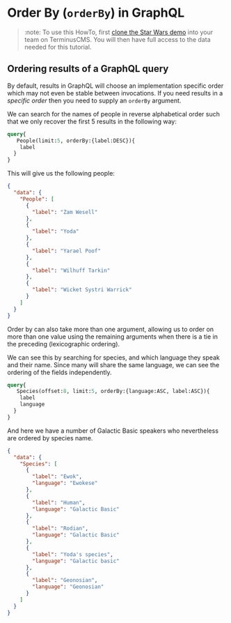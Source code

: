 # Order By (`orderBy`) in GraphQL

> :note:
> To use this HowTo, first [clone the Star Wars
> demo](../../use-distributed-features/clone-a-demo.md) into your team on
> TerminusCMS. You will then have full access to the data needed for
> this tutorial.

## Ordering results of a GraphQL query

By default, results in GraphQL will choose an implementation specific
order which may not even be stable between invocations. If you need
results in a *specific order* then you need to supply an `orderBy`
argument.

We can search for the names of people in reverse alphabetical order
such that we only recover the first 5 results in the following way:

```graphql
query{
   People(limit:5, orderBy:{label:DESC}){
    label
  }
}
```

This will give us the following people:

```json
{
  "data": {
    "People": [
      {
        "label": "Zam Wesell"
      },
      {
        "label": "Yoda"
      },
      {
        "label": "Yarael Poof"
      },
      {
        "label": "Wilhuff Tarkin"
      },
      {
        "label": "Wicket Systri Warrick"
      }
    ]
  }
}
```

Order by can also take more than one argument, allowing us to order on
more than one value using the remaining arguments when there is a tie
in the preceding (lexicographic ordering).

We can see this by searching for species, and which language they
speak and their name. Since many will share the same language, we can
see the ordering of the fields independently.

```graphql
query{
   Species(offset:8, limit:5, orderBy:{language:ASC, label:ASC}){
    label
    language
  }
}
```

And here we have a number of Galactic Basic speakers who nevertheless
are ordered by species name.

```json
{
  "data": {
    "Species": [
      {
        "label": "Ewok",
        "language": "Ewokese"
      },
      {
        "label": "Human",
        "language": "Galactic Basic"
      },
      {
        "label": "Rodian",
        "language": "Galactic Basic"
      },
      {
        "label": "Yoda's species",
        "language": "Galactic basic"
      },
      {
        "label": "Geonosian",
        "language": "Geonosian"
      }
    ]
  }
}
```
